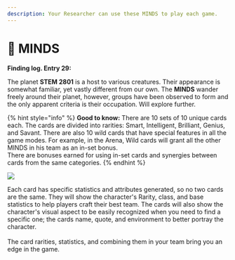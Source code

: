 ```yaml
---
description: Your Researcher can use these MINDS to play each game.
---
```


# 🧠 MINDS

**Finding log. Entry 29:**&#x20;

The planet **STEM 2801** is a host to various creatures. Their appearance is somewhat familiar, yet vastly different from our own. The **MINDS** wander freely around their planet, however, groups have been observed to form and the only apparent criteria is their occupation. Will explore further.&#x20;

{% hint style="info" %}
**Good to know:** There are 10 sets of 10 unique cards each. The cards are divided into rarities: Smart, Intelligent, Brilliant, Genius, and Savant. There are also 10 wild cards that have special features in all the game modes. For example, in the Arena, Wild cards will grant all the other MINDS in his team as an in-set bonus.\
There are bonuses earned for using in-set cards and synergies between cards from the same categories.
{% endhint %}



![](<../../../../.gitbook/assets/ExpCard (1).png>)

Each card has specific statistics and attributes generated, so no two cards are the same. They will show the character's Rarity, class, and base statistics to help players craft their best team. The cards will also show the character's visual aspect to be easily recognized when you need to find a specific one; the cards name, quote, and environment to better portray the character. \
\
The card rarities, statistics, and combining them in your team bring you an edge in the game.





